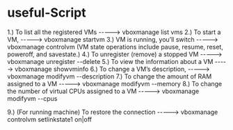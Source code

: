 # useful-Script

1.) To list all the registered VMs                             -----> vboxmanage list vms
2.) To start a VM,                                             -----> vboxmanage startvm <name or UUID>
3.) VM is running, you’ll switch                               -----> vboxmanage controlvm <subcommand>(VM state operations include pause, resume, reset, poweroff, and savestate.)
4.) To unregister (remove) a stopped VM                        -----> vboxmanage unregister <name or UUID>--delete
5.) To view the information about a VM                         -----> vboxmanage showvminfo <name or UUID>
6.) To change a VM’s description,                              -----> vboxmanage modifyvm <name or UUID>--description <new description>
7.) To change the amount of RAM assigned to a VM               -----> vboxmanage modifyvm <name or UUID>--memory <RAM in MB>
8.) To change the number of virtual CPUs assigned to a VM      -----> vboxmanage modifyvm <name or UUID>--cpus <number>

9.) (For running machine) 
To restore the connection                                  -----> vboxmanage controlvm <name or UUID>setlinkstate1 on|off

